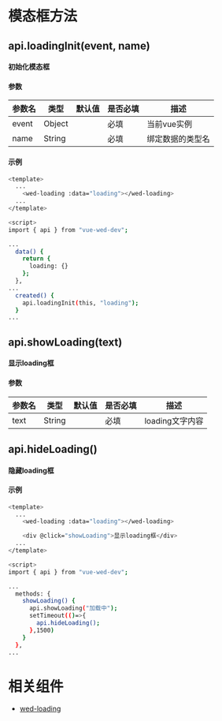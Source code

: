 
# 模态框方法

## api.loadingInit(event, name)

#### 初始化模态框

#### 参数

| 参数名 | 类型 | 默认值 | 是否必填 | 描述 |
| --- | --- | --- | --- | --- |
| event | Object |  | 必填 | 当前vue实例 |
| name | String |  | 必填 | 绑定数据的类型名 |

#### 示例

``` bash
<template>
  ...
    <wed-loading :data="loading"></wed-loading>
  ...
</template>

<script>
import { api } from "vue-wed-dev";

...
  data() {
    return {
      loading: {}
    };
  },
...
  created() {
    api.loadingInit(this, "loading");
  }
...
```

## api.showLoading(text)

#### 显示loading框

#### 参数

| 参数名 | 类型 | 默认值 | 是否必填 | 描述 |
| --- | --- | --- | --- | --- |
| text | String |  | 必填 | loading文字内容 |

## api.hideLoading()

#### 隐藏loading框

#### 示例

``` bash
<template>
  ...
    <wed-loading :data="loading"></wed-loading>

    <div @click="showLoading">显示loading框</div>
  ...
</template>

<script>
import { api } from "vue-wed-dev";

...
  methods: {
    showLoading() {
      api.showLoading("加载中");
      setTimeout(()=>{
        api.hideLoading();
      },1500)
    }
  },
...
```


# 相关组件
- [wed-loading](/docs/components/wed-loading.md)
